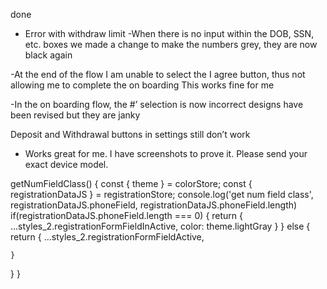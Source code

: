 
done
- Error with withdraw limit
-When there is no input within the DOB, SSN, etc. boxes we made a change to make the numbers grey, they are now
black again

-At the end of the flow I am unable to select the I agree button, thus not allowing me to complete the on boarding
This works fine for me

-In the on boarding flow, the #’ selection is now incorrect
designs have been revised but they are janky

Deposit and Withdrawal buttons in settings still don’t work
- Works great for me. I have screenshots to prove it. Please send your exact device model.




getNumFieldClass() {
  const { theme } = colorStore;
  const { registrationDataJS } = registrationStore;
  console.log('get num field class', registrationDataJS.phoneField, registrationDataJS.phoneField.length)
  if(registrationDataJS.phoneField.length === 0) {
    return {
      ...styles_2.registrationFormFieldInActive,
      color: theme.lightGray
    }
  } else {
    return {
      ...styles_2.registrationFormFieldActive,

    }
  }
}
